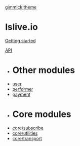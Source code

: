 [gimmick:theme](flatly)
# Islive.io

[Getting started](tutorial/getting-started.md)

[API]()

  * # Other modules
  * [user](/api/user/index.md)
  * [performer](/api/performer/index.md)
  * [payment](/api/payment/index.md)
  * # Core modules
  * [core/subscribe](/api/core/subscribe.md)
  * [core/utilities](/api/core/utilities.md)
  * [core/transport](/api/core/transport.md)
